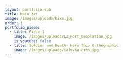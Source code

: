```yaml
---
layout: portfolio-sub
title: Main Art
image: /images/uploads/bike.jpg
order: 1
portfolio_piece:
  - title: Piece 1
    image: /images/uploads/L2_Fort_Desolation.jpg
    is_youtube: false
  - title: Soldier and Death- Hero Ship Orthographic
    image: /images/uploads/talovka-orth.jpg
---
```


